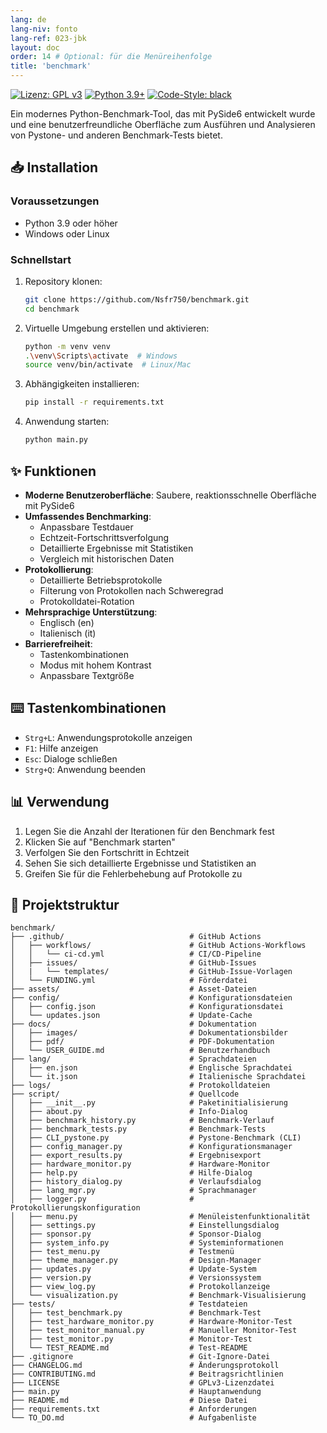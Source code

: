 ```yaml
---
lang: de
lang-niv: fonto
lang-ref: 023-jbk
layout: doc
order: 14 # Optional: für die Menüreihenfolge
title: 'benchmark'
---
```


[![Lizenz: GPL v3](https://img.shields.io/badge/Lizenz-GPLv3-blue.svg)](https://www.gnu.org/licenses/gpl-3.0)
[![Python 3.9+](https://img.shields.io/badge/python-3.9+-blue.svg)](https://www.python.org/downloads/)
[![Code-Style: black](https://img.shields.io/badge/code%20style-black-000000.svg)](https://github.com/psf/black)

Ein modernes Python-Benchmark-Tool, das mit PySide6 entwickelt wurde und eine benutzerfreundliche Oberfläche zum Ausführen und Analysieren von Pystone- und anderen Benchmark-Tests bietet.

## 📥 Installation

### Voraussetzungen

- Python 3.9 oder höher
- Windows oder Linux

### Schnellstart

1. Repository klonen:

   ```bash
   git clone https://github.com/Nsfr750/benchmark.git
   cd benchmark
   ```

2. Virtuelle Umgebung erstellen und aktivieren:

   ```bash
   python -m venv venv
   .\venv\Scripts\activate  # Windows
   source venv/bin/activate  # Linux/Mac
   ```

3. Abhängigkeiten installieren:

   ```bash
   pip install -r requirements.txt
   ```

4. Anwendung starten:

   ```bash
   python main.py
   ```

## ✨ Funktionen

- **Moderne Benutzeroberfläche**: Saubere, reaktionsschnelle Oberfläche mit PySide6
- **Umfassendes Benchmarking**:
  - Anpassbare Testdauer
  - Echtzeit-Fortschrittsverfolgung
  - Detaillierte Ergebnisse mit Statistiken
  - Vergleich mit historischen Daten
- **Protokollierung**:
  - Detaillierte Betriebsprotokolle
  - Filterung von Protokollen nach Schweregrad
  - Protokolldatei-Rotation
- **Mehrsprachige Unterstützung**:
  - Englisch (en)
  - Italienisch (it)
- **Barrierefreiheit**:
  - Tastenkombinationen
  - Modus mit hohem Kontrast
  - Anpassbare Textgröße

## ⌨️ Tastenkombinationen

- `Strg+L`: Anwendungsprotokolle anzeigen
- `F1`: Hilfe anzeigen
- `Esc`: Dialoge schließen
- `Strg+Q`: Anwendung beenden

## 📊 Verwendung

1. Legen Sie die Anzahl der Iterationen für den Benchmark fest
2. Klicken Sie auf "Benchmark starten"
3. Verfolgen Sie den Fortschritt in Echtzeit
4. Sehen Sie sich detaillierte Ergebnisse und Statistiken an
5. Greifen Sie für die Fehlerbehebung auf Protokolle zu

## 📂 Projektstruktur

```
benchmark/
├── .github/                            # GitHub Actions
│   ├── workflows/                      # GitHub Actions-Workflows
│   │   └── ci-cd.yml                   # CI/CD-Pipeline
│   ├── issues/                         # GitHub-Issues
│   |   └── templates/                  # GitHub-Issue-Vorlagen
│   └── FUNDING.yml                     # Förderdatei
├── assets/                             # Asset-Dateien
├── config/                             # Konfigurationsdateien
│   ├── config.json                     # Konfigurationsdatei
│   └── updates.json                    # Update-Cache
├── docs/                               # Dokumentation
│   ├── images/                         # Dokumentationsbilder
│   ├── pdf/                            # PDF-Dokumentation
│   └── USER_GUIDE.md                   # Benutzerhandbuch
├── lang/                               # Sprachdateien
│   ├── en.json                         # Englische Sprachdatei
│   └── it.json                         # Italienische Sprachdatei
├── logs/                               # Protokolldateien
├── script/                             # Quellcode
│   ├── __init__.py                     # Paketinitialisierung
│   ├── about.py                        # Info-Dialog
│   ├── benchmark_history.py            # Benchmark-Verlauf
│   ├── benchmark_tests.py              # Benchmark-Tests
│   ├── CLI_pystone.py                  # Pystone-Benchmark (CLI)
│   ├── config_manager.py               # Konfigurationsmanager
│   ├── export_results.py               # Ergebnisexport
│   ├── hardware_monitor.py             # Hardware-Monitor
│   ├── help.py                         # Hilfe-Dialog
│   ├── history_dialog.py               # Verlaufsdialog
│   ├── lang_mgr.py                     # Sprachmanager
│   ├── logger.py                       # Protokollierungskonfiguration
│   ├── menu.py                         # Menüleistenfunktionalität
│   ├── settings.py                     # Einstellungsdialog
│   ├── sponsor.py                      # Sponsor-Dialog
│   ├── system_info.py                  # Systeminformationen
│   ├── test_menu.py                    # Testmenü
│   ├── theme_manager.py                # Design-Manager
│   ├── updates.py                      # Update-System
│   ├── version.py                      # Versionssystem
│   ├── view_log.py                     # Protokollanzeige
│   └── visualization.py                # Benchmark-Visualisierung
├── tests/                              # Testdateien
│   ├── test_benchmark.py               # Benchmark-Test
│   ├── test_hardware_monitor.py        # Hardware-Monitor-Test
│   ├── test_monitor_manual.py          # Manueller Monitor-Test
│   ├── test_monitor.py                 # Monitor-Test
│   └── TEST_README.md                  # Test-README
├── .gitignore                          # Git-Ignore-Datei
├── CHANGELOG.md                        # Änderungsprotokoll
├── CONTRIBUTING.md                     # Beitragsrichtlinien
├── LICENSE                             # GPLv3-Lizenzdatei
├── main.py                             # Hauptanwendung
├── README.md                           # Diese Datei
├── requirements.txt                    # Anforderungen
└── TO_DO.md                            # Aufgabenliste
```
